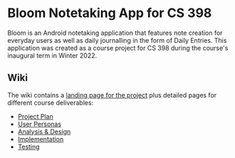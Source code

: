 # Bloom Notetaking App for CS 398
Bloom is an Android notetaking application that features note creation for everyday users as well as daily journalling in the form of Daily Entries. This application was created as a course project for CS 398 during the course's inaugural term in Winter 2022.

## Wiki
The wiki contains a [landing page for the project](https://git.uwaterloo.ca/a388shar/cs398-project/-/wikis/Home) plus detailed pages for different course deliverables:

* [Project Plan](https://git.uwaterloo.ca/a388shar/cs398-project/-/wikis/Project-Plan)
* [User Personas](https://git.uwaterloo.ca/a388shar/cs398-project/-/wikis/User-Persona)
* [Analysis & Design](https://git.uwaterloo.ca/a388shar/cs398-project/-/wikis/Analysis-&-Design)
* [Implementation](https://git.uwaterloo.ca/a388shar/cs398-project/-/wikis/Implementation)
* [Testing](https://git.uwaterloo.ca/a388shar/cs398-project/-/wikis/Testing)


